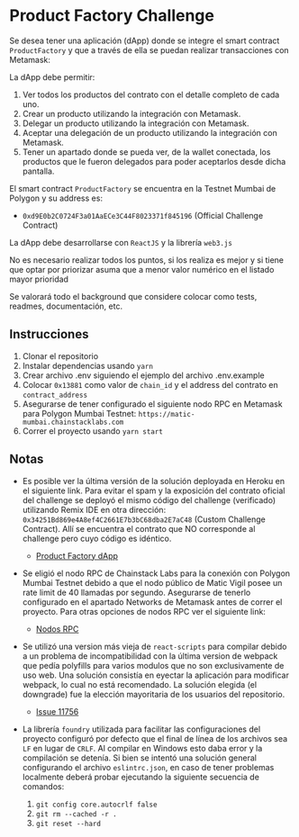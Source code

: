 # Product Factory Challenge

Se desea tener una aplicación (dApp) donde se integre el smart contract `ProductFactory` y que a través de ella se puedan realizar transacciones con Metamask:

La dApp debe permitir:

1. Ver todos los productos del contrato con el detalle completo de cada uno.
2. Crear un producto utilizando la integración con Metamask.
3. Delegar un producto utilizando la integración con Metamask.
4. Aceptar una delegación de un producto utilizando la integración con Metamask.
5. Tener un apartado donde se pueda ver, de la wallet conectada, los productos que le fueron delegados para poder aceptarlos desde dicha pantalla.

El smart contract `ProductFactory` se encuentra en la Testnet Mumbai de Polygon y su address es:

  - `0xd9E0b2C0724F3a01AaECe3C44F8023371f845196` (Official Challenge Contract)

La dApp debe desarrollarse con `ReactJS` y la librería `web3.js`

No es necesario realizar todos los puntos, si los realiza es mejor y si tiene que optar por priorizar asuma que a menor valor numérico en el listado mayor prioridad

Se valorará todo el background que considere colocar como tests, readmes, documentación, etc.

## Instrucciones

1. Clonar el repositorio
2. Instalar dependencias usando `yarn`
3. Crear archivo .env siguiendo el ejemplo del archivo .env.example
4. Colocar `0x13881` como valor de `chain_id` y el address del contrato en `contract_address`
5. Asegurarse de tener configurado el siguiente nodo RPC en Metamask para Polygon Mumbai Testnet: `https://matic-mumbai.chainstacklabs.com`
6. Correr el proyecto usando `yarn start`

## Notas

- Es posible ver la última versión de la solución deployada en Heroku en el siguiente link. Para evitar el spam y la exposición del contrato oficial del challenge se deployó el mismo código del challenge (verificado) utilizando Remix IDE en otra dirección: `0x34251Bd869e4A8ef4C2661E7b3bC68dba2E7aC48` (Custom Challenge Contract). Allí se encuentra el contrato que NO corresponde al challenge pero cuyo código es idéntico.

  - [Product Factory dApp](https://product-factory.herokuapp.com/)

- Se eligió el nodo RPC de Chainstack Labs para la conexión con Polygon Mumbai Testnet debido a que el nodo público de Matic Vigil posee un rate limit de 40 llamadas por segundo. Asegurarse de tenerlo configurado en el apartado Networks de Metamask antes de correr el proyecto. Para otras opciones de nodos RPC ver el siguiente link:

  - [Nodos RPC](https://docs.superfluid.finance/superfluid/protocol-developers/networks/polygon-network-matic)

- Se utilizó una version más vieja de `react-scripts` para compilar debido a un problema de incompatibilidad con la última version de webpack que pedía polyfills para varios modulos que no son exclusivamente de uso web. Una solución consistía en eyectar la aplicación para modificar webpack, lo cual no está recomendado. La solución elegida (el downgrade) fue la elección mayoritaria de los usuarios del repositorio.

  - [Issue 11756](https://github.com/facebook/create-react-app/issues/11756)

- La librería `foundry` utilizada para facilitar las configuraciones del proyecto configuró por defecto que el final de línea de los archivos sea `LF` en lugar de `CRLF`. Al compilar en Windows esto daba error y la compilación se detenía. Si bien se intentó una solución general configurando el archivo `eslintrc.json`, en caso de tener problemas localmente deberá probar ejecutando la siguiente secuencia de comandos:

  1. `git config core.autocrlf false`
  2. `git rm --cached -r .`
  3. `git reset --hard`